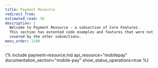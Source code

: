 ```yaml
---
title: Payment Resource
redirect_from:
estimated_read: 30
description: |
  Welcome to Payment Resource - a subsection of Core Features.
  This section has extented code examples and features that were not
  covered by the other subsections.
menu_order: 1100
---
```


{% include payment-resource.md api_resource="mobilepay"
documentation_section="mobile-pay" show_status_operations=true %}